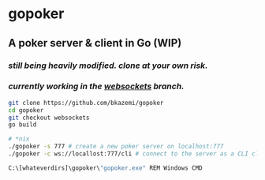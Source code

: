 # gopoker
## A poker server & client in Go (WIP)
### *still being heavily modified. clone at your own risk.*
### *currently working in the [websockets](../../tree/websockets) branch.*
```sh
git clone https://github.com/bkazemi/gopoker
cd gopoker
git checkout websockets
go build
```

```sh
# *nix
./gopoker -s 777 # create a new poker server on localhost:777
./gopoker -c ws://locallost:777/cli # connect to the server as a CLI client
```

```cmd
C:\[whateverdirs]\gopoker\"gopoker.exe" REM Windows CMD
```
